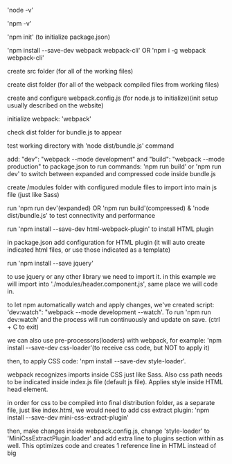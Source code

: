 'node -v'

'npm -v'

'npm init' (to initialize package.json)

'npm install --save-dev webpack webpack-cli' OR 'npm i -g webpack webpack-cli'

create src folder (for all of the working files)

create dist folder (for all of the webpack compiled files from working files)

create and configure webpack.config.js (for node.js to initialize)(init setup usually described on the website)

initialize webpack: 'webpack'

check dist folder for bundle.js to appear

test working directory with 'node dist/bundle.js' command

add: "dev": "webpack --mode development" and "build": "webpack --mode production" to package.json to run commands: 'npm run build' or 'npm run dev' to switch between expanded and compressed code inside bundle.js

create /modules folder with configured module files to import into main js file (just like Sass)

run 'npm run dev'(expanded) OR 'npm run build'(compressed) & 'node dist/bundle.js' to test connectivity and performance

run 'npm install --save-dev html-webpack-plugin' to install HTML plugin

in package.json add configuration for HTML plugin (it will auto create indicated html files, or use those indicated as a template)

run 'npm install --save jquery'

to use jquery or any other library we need to import it. in this example we will import into './modules/header.component.js', same place we will code in.

to let npm automatically watch and apply changes, we've created script: 'dev:watch": "webpack --mode development --watch'. To run 'npm run dev:watch' and the process will run continuously and update on save. (ctrl + C to exit)

we can also use pre-processors(loaders) with webpack, for example: 'npm install --save-dev css-loader'(to receive css code, but NOT to apply it)

then, to apply CSS code: 'npm install --save-dev style-loader'.

webpack recognizes imports inside CSS just like Sass. Also css path needs to be indicated inside index.js file (default js file). Applies style inside HTML head element.

in order for css to be compiled into final distribution folder, as a separate file, just like index.html, we would need to add css extract plugin: 'npm install --save-dev mini-css-extract-plugin'

then, make changes inside webpack.config.js, change 'style-loader' to 'MiniCssExtractPlugin.loader' and add extra line to plugins section within as well. This optimizes code and creates 1 reference line in HTML instead of big <style> list in <head>

to minimize css file, just like we do with 'npm run build', we need to: 'npm install css-minimizer-webpack-plugin --save-dev'

update webpack.config.js file with documentation provided on webpack website

after this, our js optimizer will reset and will not work by default, we would have to add a new JS optimizer plugin: 'npm install terser-webpack-plugin --save-dev'; update our webpack.config.js and run to test 'npm run build' to see compressed results on css/html/js files.

P.S. in optimization field, we can keep 'minimize: true' to keep it minimized at all times. This is overwriting 'npm run dev'

'npm install -D webpack-dev-server' is used as local server to dynamically update browser's page to reflect changes, similar to 'dev:watch' script that we've created(?)

After, need to update webpack.config.js:
devServer: {
contentBase: path.join(\_\_dirname, 'dist'),
compress: true,
port: 4200,
},

After, need to update package.json, inside 'script' object:
"start:dev": "webpack serve --open" < '--open' is to open browser's window right away.

In order for our code to be compatible with ALL devices, including old ones that read only up until ES5, we will setup Babel tool. Our ES6 code will get compiled into ES5 for general compatibility.

To setup Babel, run: 'npm install --save-dev babel-loader @babel/core' and 'npm install @babel/preset-env --save-dev'

Follow Babel's guideline for webpack to finalize installation

To work with pre-processors Less and Sass:
#1 for Less: 'npm install less less-loader --save-dev'.Update webpack.config.js(important to indicate css extract plugin) and add index.less into index.js file.
#2 for Sass: 'npm install node-sass' and 'npm install sass-loader sass webpack --save-dev'
Update webpack.config.js and index.sass into index.js file.

To work with React:
#1 'npm i -S react react-dom'
#2 create App.js file to code React inside
#3 input following lines inside index.js:
import React from 'react';
import { render } from 'react-dom';
render(<App />, document.getElementById('app'));
#4 add presets to Babel for React readability: 'npm install --save-dev @babel/preset-react'.
#5 inside babel.config.json file add presets config: "@babel/preset-react"
#6 jQuery and React don't run together from different files without causing issues. To run React - we need to replace jQuery components into App.js, where React code is.

To work with TypeScript:
#1 'npm install --save-dev @babel/preset-typescript'
#2 add presets to babel.config.json: "@babel/preset-typescript"
#3 update webpack.config.js rules, add ts to js or separately.
#4 create TS file
#5 add import inside index.js
#6 inside webpack.config.js, add separate field 'extensions', where we can add both .js and .ts extensions to avoid using them upon import inside index.js
